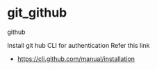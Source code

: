 # git_github
github

Install git hub CLI for authentication
Refer this link
* https://cli.github.com/manual/installation
